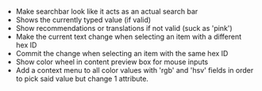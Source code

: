 -   Make searchbar look like it acts as an actual search bar
-   Shows the currently typed value (if valid)
-   Show recommendations or translations if not valid (suck as 'pink')
-   Make the current text change when selecting an item with a different hex ID
-   Commit the change when selecting an item with the same hex ID
-   Show color wheel in content preview box for mouse inputs
-   Add a context menu to all color values with 'rgb' and 'hsv' fields in order to pick said value but change 1 attribute.
